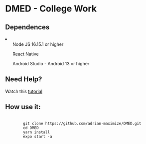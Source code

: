 # DMED - College Work

## Dependences
<li>
    <ul>Node JS 16.15.1 or higher</ul>
    <ul>React Native</ul>
    <ul>Android Studio - Android 13 or higher</ul>
</li>

## Need Help?
Watch this <a href="https://www.youtube.com/watch?v=f6TXEnHT_Mk&t=509s">tutorial</a>

## How use it:
<pre>
    <code>
        git clone https://github.com/adrian-maximize/DMED.git
        cd DMED
        yarn install
        expo start -a
    </code>
</pre>